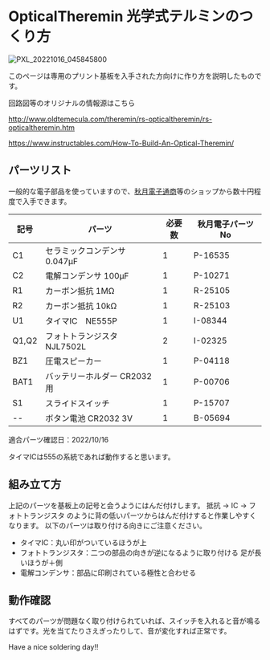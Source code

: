 # OpticalTheremin  光学式テルミンのつくり方

![PXL_20221016_045845800](https://user-images.githubusercontent.com/32199043/196037198-41fba849-1c8b-4d98-ae70-c78c6571c0bd.jpg)

このページは専用のプリント基板を入手された方向けに作り方を説明したものです。

回路図等のオリジナルの情報源はこちら

http://www.oldtemecula.com/theremin/rs-opticaltheremin/rs-opticaltheremin.htm

https://www.instructables.com/How-To-Build-An-Optical-Theremin/

## パーツリスト
一般的な電子部品を使っていますので、[秋月電子通商](https://akizukidenshi.com/)等のショップから数十円程度で入手できます。

|  記号  |  パーツ  | 必要数 | 秋月電子パーツNo |
| ---- | ---- | ---- | ---- |
|  C1  |  セラミックコンデンサ 0.047μF  |  1  |  P-16535  |
|  C2  |  電解コンデンサ 100μF  |  1  |  P-10271  |
|  R1  |  カーボン抵抗 1MΩ  |  1  |  R-25105  |
|  R2  |  カーボン抵抗 10kΩ  |  1  |  R-25103  |
|  U1  |  タイマIC　NE555P |  1  |  I-08344  |
|  Q1,Q2  |  フォトトランジスタ NJL7502L |  2  |  I-02325  |
|  BZ1  |  圧電スピーカー  |  1  |  P-04118  |
|  BAT1  |  バッテリーホルダー CR2032用  |  1  |  P-00706  |
|  S1  |  スライドスイッチ  |  1  |  P-15707  |
|  --  |  ボタン電池 CR2032 3V  |  1  |  B-05694  |

適合パーツ確認日：2022/10/16

タイマICは555の系統であれば動作すると思います。

## 組み立て方
上記のパーツを基板上の記号と会うようにはんだ付けします。
抵抗 → IC → フォトトランジスタ のように背の低いパーツからはんだ付けすると作業しやすくなります。
以下のパーツは取り付ける向きにご注意ください。

- タイマIC：丸い印がついているほうが上
- フォトトランジスタ：二つの部品の向きが逆になるように取り付ける 足が長いほうが＋側
- 電解コンデンサ：部品に印刷されている極性と合わせる


## 動作確認
すべてのパーツが問題なく取り付けられていれば、スイッチを入れると音が鳴るはずです。光を当てたりさえぎったりして、音が変化すれば正常です。

Have a nice soldering day!!
